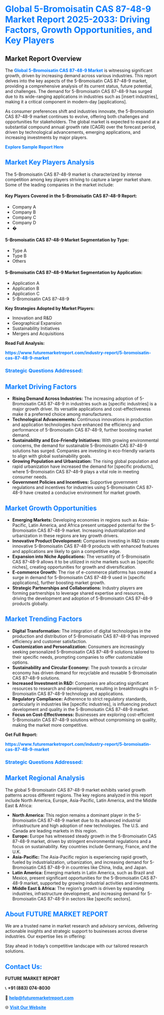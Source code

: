 <h1 style="color: #007BFF;">Global 5-Bromoisatin CAS 87-48-9 Market Report 2025-2033: Driving Factors, Growth Opportunities, and Key Players</h1>

<section id="overview">
<h2>Market Report Overview</h2>
<p>The <a href="https://www.futuremarketreport.com/industry-report/5-bromoisatin-cas-87-48-9-market" style="color: #007BFF; text-decoration: none;"><strong>Global 5-Bromoisatin CAS 87-48-9 Market</strong></a> is witnessing significant growth, driven by increasing demand across various industries. This report delves into the key aspects of the 5-Bromoisatin CAS 87-48-9 market, providing a comprehensive analysis of its current status, future potential, and challenges. The demand for 5-Bromoisatin CAS 87-48-9 has surged due to its wide-ranging applications in industries such as [insert industries], making it a critical component in modern-day [applications].</p>
<p>As consumer preferences shift and industries innovate, the 5-Bromoisatin CAS 87-48-9 market continues to evolve, offering both challenges and opportunities for stakeholders. The global market is expected to expand at a substantial compound annual growth rate (CAGR) over the forecast period, driven by technological advancements, emerging applications, and increasing investments by major players.</p>
</section>

<section id="overview">
<p><a href="https://www.futuremarketreport.com/request-sample/reportId=119198" style="color: #007BFF; text-decoration: none;"><strong>Explore Sample Report Here</strong></a></p>
</section>

<section id="key-players">
<h2 style="color: #007BFF;">Market Key Players Analysis</h2>
<p>The 5-Bromoisatin CAS 87-48-9 market is characterized by intense competition among key players striving to capture a larger market share. Some of the leading companies in the market include:</p>
<h4>Key Players Covered in the 5-Bromoisatin CAS 87-48-9 Report:</h4>
<ul><li>Company A</li><li>Company B</li><li>Company C</li><li>Company D</li><li>�</li></ul>
<h4>5-Bromoisatin CAS 87-48-9 Market Segmentation by Type:</h4>
<ul><li>Type A</li><li>Type B</li><li>Others</li></ul>

<h4>5-Bromoisatin CAS 87-48-9 Market Segmentation by Application:</h4>
<ul><li>Application A</li><li>Application B</li><li>Application C</li><li>5-Bromoisatin CAS 87-48-9</li></ul>
<p><strong>Key Strategies Adopted by Market Players:</strong></p>
<ul>
<li>Innovation and R&D</li>
<li>Geographical Expansion</li>
<li>Sustainability Initiatives</li>
<li>Mergers and Acquisitions</li>
</ul>
</section>

<section>
<p><strong>Read Full Analysis: </strong></p><a href="https://www.futuremarketreport.com/industry-report/5-bromoisatin-cas-87-48-9-market" style="color: #007BFF; text-decoration: none;"><strong>https://www.futuremarketreport.com/industry-report/5-bromoisatin-cas-87-48-9-market</strong></a>
<h3 style="color: #007BFF;">Strategic Questions Addressed:</h3>
</section>

<section id="driving-factors">
<h2 style="color: #007BFF;">Market Driving Factors</h2>
<ul>
<li><strong>Rising Demand Across Industries:</strong> The increasing adoption of 5-Bromoisatin CAS 87-48-9 in industries such as [specific industries] is a major growth driver. Its versatile applications and cost-effectiveness make it a preferred choice among manufacturers.</li>
<li><strong>Technological Advancements:</strong> Continuous innovations in production and application technologies have enhanced the efficiency and performance of 5-Bromoisatin CAS 87-48-9, further boosting market demand.</li>
<li><strong>Sustainability and Eco-Friendly Initiatives:</strong> With growing environmental concerns, the demand for sustainable 5-Bromoisatin CAS 87-48-9 solutions has surged. Companies are investing in eco-friendly variants to align with global sustainability goals.</li>
<li><strong>Growing Population and Urbanization:</strong> The rising global population and rapid urbanization have increased the demand for [specific products], where 5-Bromoisatin CAS 87-48-9 plays a vital role in meeting consumer needs.</li>
<li><strong>Government Policies and Incentives:</strong> Supportive government regulations and incentives for industries using 5-Bromoisatin CAS 87-48-9 have created a conducive environment for market growth.</li>
</ul>
</section>

<section id="growth-opportunities">
<h2 style="color: #007BFF;">Market Growth Opportunities</h2>
<ul>
<li><strong>Emerging Markets:</strong> Developing economies in regions such as Asia-Pacific, Latin America, and Africa present untapped potential for the 5-Bromoisatin CAS 87-48-9 market. Increasing industrialization and urbanization in these regions are key growth drivers.</li>
<li><strong>Innovative Product Development:</strong> Companies investing in R&D to create innovative 5-Bromoisatin CAS 87-48-9 products with enhanced features and applications are likely to gain a competitive edge.</li>
<li><strong>Expansion into Niche Applications:</strong> The versatility of 5-Bromoisatin CAS 87-48-9 allows it to be utilized in niche markets such as [specific niches], creating opportunities for growth and diversification.</li>
<li><strong>E-commerce Growth:</strong> The rise of e-commerce platforms has created a surge in demand for 5-Bromoisatin CAS 87-48-9 used in [specific applications], further boosting market growth.</li>
<li><strong>Strategic Partnerships and Collaborations:</strong> Industry players are forming partnerships to leverage shared expertise and resources, driving the development and adoption of 5-Bromoisatin CAS 87-48-9 products globally.</li>
</ul>
</section>

<section id="trending-factors">
<h2 style="color: #007BFF;">Market Trending Factors</h2>
<ul>
<li><strong>Digital Transformation:</strong> The integration of digital technologies in the production and distribution of 5-Bromoisatin CAS 87-48-9 has improved efficiency and customer satisfaction.</li>
<li><strong>Customization and Personalization:</strong> Consumers are increasingly seeking personalized 5-Bromoisatin CAS 87-48-9 solutions tailored to their specific needs, prompting companies to offer customizable options.</li>
<li><strong>Sustainability and Circular Economy:</strong> The push towards a circular economy has driven demand for recyclable and reusable 5-Bromoisatin CAS 87-48-9 solutions.</li>
<li><strong>Increased Investment in R&D:</strong> Companies are allocating significant resources to research and development, resulting in breakthroughs in 5-Bromoisatin CAS 87-48-9 technology and applications.</li>
<li><strong>Regulatory Compliance:</strong> Adherence to strict regulatory standards, particularly in industries like [specific industries], is influencing product development and quality in the 5-Bromoisatin CAS 87-48-9 market.</li>
<li><strong>Focus on Cost-Effectiveness:</strong> Businesses are exploring cost-efficient 5-Bromoisatin CAS 87-48-9 solutions without compromising on quality, making the market more competitive.</li>
</ul>
</section>

<section>
<p><strong>Get Full Report: </strong></p><a href="https://www.futuremarketreport.com/industry-report/5-bromoisatin-cas-87-48-9-market" style="color: #007BFF; text-decoration: none;"><strong>https://www.futuremarketreport.com/industry-report/5-bromoisatin-cas-87-48-9-market</strong></a>
<h3 style="color: #007BFF;">Strategic Questions Addressed:</h3>
</section>


<section id="regional-analysis">
<h2 style="color: #007BFF;">Market Regional Analysis</h2>
<p>The global 5-Bromoisatin CAS 87-48-9 market exhibits varied growth patterns across different regions. The key regions analyzed in this report include North America, Europe, Asia-Pacific, Latin America, and the Middle East & Africa:</p>
<ul>
<li><strong>North America:</strong> This region remains a dominant player in the 5-Bromoisatin CAS 87-48-9 market due to its advanced industrial infrastructure and high adoption of new technologies. The U.S. and Canada are leading markets in this region.</li>
<li><strong>Europe:</strong> Europe has witnessed steady growth in the 5-Bromoisatin CAS 87-48-9 market, driven by stringent environmental regulations and a focus on sustainability. Key countries include Germany, France, and the U.K.</li>
<li><strong>Asia-Pacific:</strong> The Asia-Pacific region is experiencing rapid growth, fueled by industrialization, urbanization, and increasing demand for 5-Bromoisatin CAS 87-48-9 in countries like China, India, and Japan.</li>
<li><strong>Latin America:</strong> Emerging markets in Latin America, such as Brazil and Mexico, present significant opportunities for the 5-Bromoisatin CAS 87-48-9 market, supported by growing industrial activities and investments.</li>
<li><strong>Middle East & Africa:</strong> The region’s growth is driven by expanding industries, infrastructure development, and increasing demand for 5-Bromoisatin CAS 87-48-9 in sectors like [specific sectors].</li>
</ul>
</section>

<footer>
<h2 style="color: #007BFF;">About FUTURE MARKET REPORT</h2>
<p>We are a trusted name in market research and advisory services, delivering actionable insights and strategic support to businesses across diverse industries. Our expertise lies in offering:</p>

<p>Stay ahead in today’s competitive landscape with our tailored research solutions.</p>

<h2 style="color: #007BFF;">Contact Us:</h2>
<p><strong>FUTURE MARKET REPORT</strong></p>
<p>📞 <strong>+91 (883) 074-8030</strong></p>
<p>📧 <strong><a href="mailto:help@futuremarketreport.com" style="color: #007BFF;">help@futuremarketreport.com</a></strong></p>
<p>🌐 <strong><a href="https://www.futuremarketreport.com/" style="color: #007BFF;">Visit Our Website</a></strong></p>
</footer>